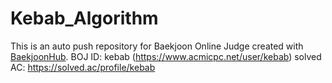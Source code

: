 # Kebab_Algorithm
This is an auto push repository for Baekjoon Online Judge created with [BaekjoonHub](https://github.com/BaekjoonHub/BaekjoonHub).
BOJ ID: kebab (https://www.acmicpc.net/user/kebab)
solved AC: https://solved.ac/profile/kebab
